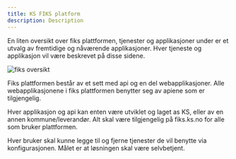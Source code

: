 ```yaml
---
title: KS FIKS platform
description: Description
---
```


En liten oversikt over fiks plattformen, tjenester og applikasjoner under er et utvalg av fremtidige og nåværende applikasjoner.
Hver tjeneste og applikasjon vil være beskrevet på disse sidene.

![fiks oversikt](../images/fiks_diagram.png "Fiks oversikt")

Fiks plattformen består av et sett med api og en del webapplikasjoner. 
Alle webapplikasjonene i fiks plattformen benytter seg av apiene som er tilgjengelig.

Hver applikasjon og api kan enten være utviklet og laget as KS, eller av en annen kommune/leverandør. Alt skal være tilgjengelig på fiks.ks.no for alle som bruker plattformen.

Hver bruker skal kunne legge til og fjerne tjenester de vil benytte via konfigurasjonen. Målet er at løsningen skal være selvbetjent.


